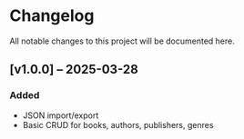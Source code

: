 # Changelog

All notable changes to this project will be documented here.

## [v1.0.0] – 2025-03-28

### Added
- JSON import/export
- Basic CRUD for books, authors, publishers, genres
